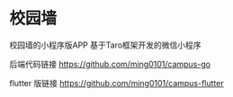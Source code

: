 # 校园墙
校园墙的小程序版APP 
基于Taro框架开发的微信小程序

后端代码链接  https://github.com/ming0101/campus-go

flutter 版链接 https://github.com/ming0101/campus-flutter
